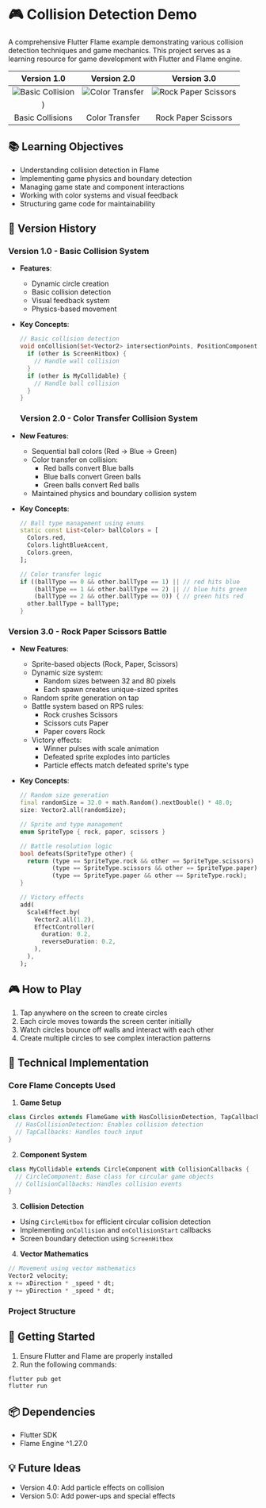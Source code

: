 # 🎮 Collision Detection Demo

A comprehensive Flutter Flame example demonstrating various collision detection techniques and game mechanics. This project serves as a learning resource for game development with Flutter and Flame engine.

| Version 1.0 | Version 2.0 | Version 3.0 |
|:-----------:|:-----------:|:-----------:|
| ![Basic Collision](https://github.com/user-attachments/assets/01ab4ef8-2cfd-498c-8e99-c997149f6c33) | ![Color Transfer](https://github.com/user-attachments/assets/059beebd-9858-4c42-b119-80fd825218dd) | ![Rock Paper Scissors](https://github.com/user-attachments/assets/f2775453-8ce5-4127-a633-9ddf31c619f0)
) |
| Basic Collisions | Color Transfer | Rock Paper Scissors |

## 📚 Learning Objectives

- Understanding collision detection in Flame
- Implementing game physics and boundary detection
- Managing game state and component interactions
- Working with color systems and visual feedback
- Structuring game code for maintainability

## 🚀 Version History

### Version 1.0 - Basic Collision System

- **Features**:
  - Dynamic circle creation
  - Basic collision detection
  - Visual feedback system
  - Physics-based movement
- **Key Concepts**:

  ```dart
  // Basic collision detection
  void onCollision(Set<Vector2> intersectionPoints, PositionComponent other) {
    if (other is ScreenHitbox) {
      // Handle wall collision
    }
    if (other is MyCollidable) {
      // Handle ball collision
    }
  }
  ```

  ### Version 2.0 - Color Transfer Collision System

- **New Features**:
  - Sequential ball colors (Red → Blue → Green)
  - Color transfer on collision:
    - Red balls convert Blue balls
    - Blue balls convert Green balls
    - Green balls convert Red balls
  - Maintained physics and boundary collision system
- **Key Concepts**:

  ```dart
  // Ball type management using enums
  static const List<Color> ballColors = [
    Colors.red,
    Colors.lightBlueAccent,
    Colors.green,
  ];

  // Color transfer logic
  if ((ballType == 0 && other.ballType == 1) || // red hits blue
      (ballType == 1 && other.ballType == 2) || // blue hits green
      (ballType == 2 && other.ballType == 0)) { // green hits red
    other.ballType = ballType;
  }
  ```

### Version 3.0 - Rock Paper Scissors Battle

- **New Features**:
  - Sprite-based objects (Rock, Paper, Scissors)
  - Dynamic size system:
    - Random sizes between 32 and 80 pixels
    - Each spawn creates unique-sized sprites
  - Random sprite generation on tap
  - Battle system based on RPS rules:
    - Rock crushes Scissors
    - Scissors cuts Paper
    - Paper covers Rock
  - Victory effects:
    - Winner pulses with scale animation
    - Defeated sprite explodes into particles
    - Particle effects match defeated sprite's type

- **Key Concepts**:

  ```dart
  // Random size generation
  final randomSize = 32.0 + math.Random().nextDouble() * 48.0;
  size: Vector2.all(randomSize);

  // Sprite and type management
  enum SpriteType { rock, paper, scissors }

  // Battle resolution logic
  bool defeats(SpriteType other) {
    return (type == SpriteType.rock && other == SpriteType.scissors) ||
           (type == SpriteType.scissors && other == SpriteType.paper) ||
           (type == SpriteType.paper && other == SpriteType.rock);
  }

  // Victory effects
  add(
    ScaleEffect.by(
      Vector2.all(1.2),
      EffectController(
        duration: 0.2,
        reverseDuration: 0.2,
      ),
    ),
  );

  ```

## 🎮 How to Play

1. Tap anywhere on the screen to create circles
2. Each circle moves towards the screen center initially
3. Watch circles bounce off walls and interact with each other
4. Create multiple circles to see complex interaction patterns

## 🔧 Technical Implementation

### Core Flame Concepts Used

1. **Game Setup**

```dart
class Circles extends FlameGame with HasCollisionDetection, TapCallbacks {
  // HasCollisionDetection: Enables collision detection
  // TapCallbacks: Handles touch input
}
```

2. **Component System**

```dart
class MyCollidable extends CircleComponent with CollisionCallbacks {
  // CircleComponent: Base class for circular game objects
  // CollisionCallbacks: Handles collision events
}
```

3. **Collision Detection**

- Using `CircleHitbox` for efficient circular collision detection
- Implementing `onCollision` and `onCollisionStart` callbacks
- Screen boundary detection using `ScreenHitbox`

4. **Vector Mathematics**

```dart
// Movement using vector mathematics
Vector2 velocity;
x += xDirection * _speed * dt;
y += yDirection * _speed * dt;
```

### Project Structure

## 🚀 Getting Started

1. Ensure Flutter and Flame are properly installed
2. Run the following commands:

```bash
flutter pub get
flutter run
```

## 📦 Dependencies

- Flutter SDK
- Flame Engine ^1.27.0

## 💡 Future Ideas

- Version 4.0: Add particle effects on collision
- Version 5.0: Add power-ups and special effects
